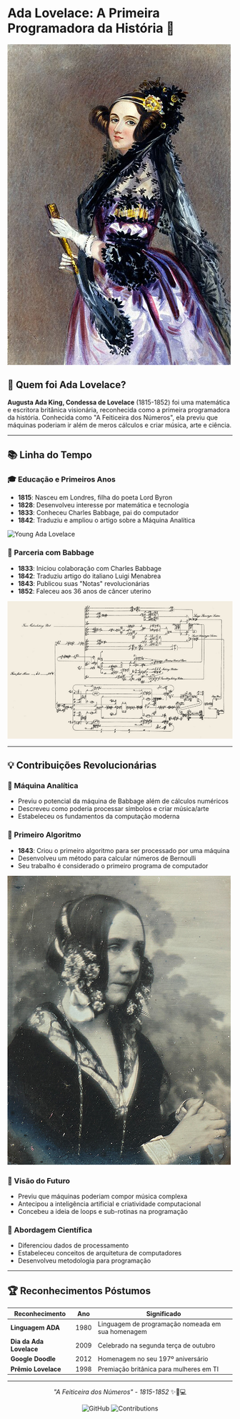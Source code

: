 # Ada Lovelace: A Primeira Programadora da História 💫

![Ada Lovelace Portrait](ada_lovelace_1.jpg)

## 👑 Quem foi Ada Lovelace?

**Augusta Ada King, Condessa de Lovelace** (1815-1852) foi uma matemática e escritora britânica visionária, reconhecida como a primeira programadora da história. Conhecida como "A Feiticeira dos Números", ela previu que máquinas poderiam ir além de meros cálculos e criar música, arte e ciência.

---

## 📚 Linha do Tempo

### 🎓 Educação e Primeiros Anos
- **1815**: Nasceu em Londres, filha do poeta Lord Byron
- **1828**: Desenvolveu interesse por matemática e tecnologia
- **1833**: Conheceu Charles Babbage, pai do computador
- **1842**: Traduziu e ampliou o artigo sobre a Máquina Analítica

![Young Ada Lovelace](ada_lovelace_3.png)

### 🔬 Parceria com Babbage
- **1833**: Iniciou colaboração com Charles Babbage
- **1842**: Traduziu artigo do italiano Luigi Menabrea
- **1843**: Publicou suas "Notas" revolucionárias
- **1852**: Faleceu aos 36 anos de câncer uterino

![Ada Lovelace Diagram](ada_lovelace_6.png)

---

## 💡 Contribuições Revolucionárias

### 🔧 Máquina Analítica
- Previu o potencial da máquina de Babbage além de cálculos numéricos
- Descreveu como poderia processar símbolos e criar música/arte
- Estabeleceu os fundamentos da computação moderna

### 📝 Primeiro Algoritmo
- **1843**: Criou o primeiro algoritmo para ser processado por uma máquina
- Desenvolveu um método para calcular números de Bernoulli
- Seu trabalho é considerado o primeiro programa de computador

![Ada's Notes](ada_lovelace_2.png)

### 🔮 Visão do Futuro
- Previu que máquinas poderiam compor música complexa
- Antecipou a inteligência artificial e criatividade computacional
- Concebeu a ideia de loops e sub-rotinas na programação

### 🧠 Abordagem Científica
- Diferenciou dados de processamento
- Estabeleceu conceitos de arquitetura de computadores
- Desenvolveu metodologia para programação

---

## 🏆 Reconhecimentos Póstumos

| Reconhecimento | Ano | Significado |
|----------------|-----|-------------|
| **Linguagem ADA** | 1980 | Linguagem de programação nomeada em sua homenagem |
| **Dia da Ada Lovelace** | 2009 | Celebrado na segunda terça de outubro |
| **Google Doodle** | 2012 | Homenagem no seu 197º aniversário |
| **Prêmio Lovelace** | 1998 | Premiação britânica para mulheres em TI |

---

<div align="center">

*"A Feiticeira dos Números" - 1815-1852* ✨🔢💻

</div>

<div align="center">

![GitHub](https://img.shields.io/badge/Ada_Lovelace-Pioneira-purple?style=for-the-badge)
![Contributions](https://img.shields.io/badge/Programação-Origem-pink?style=for-the-badge)

</div>
